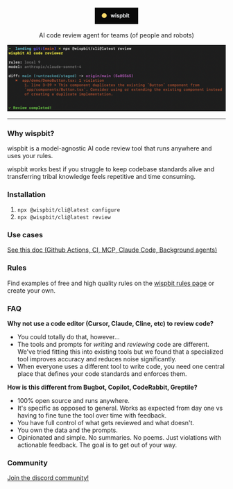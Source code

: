 <p align="center">
    <a href="https://wispbit.com">
        <picture>
            <img src="assets/banner.png" alt="wispbit logo" width="100">
        </picture>
    </a>
</p>

<p align="center">AI code review agent for teams (of people and robots)</p>

<p align="center">
    <a href="https://wispbit.com">
        <picture>
            <img src="assets/screenshot.png" alt="wispbit logo">
        </picture>
    </a>
</p>

---

### Why wispbit?
wispbit is a model-agnostic AI code review tool that runs anywhere and uses your rules.

wispbit works best if you struggle to keep codebase standards alive and transferring tribal knowledge feels repetitive and time consuming.

### Installation
1. `npx @wispbit/cli@latest configure`
2. `npx @wispbit/cli@latest review`

### Use cases
[See this doc (Github Actions, CI, MCP, Claude Code, Background agents)](./USE_CASES.md)

### Rules
Find examples of free and high quality rules on the [wispbit rules page](https://wispbit.com/rules) or create your own.

### FAQ
**Why not use a code editor (Cursor, Claude, Cline, etc) to review code?**
- You could totally do that, however...
- The tools and prompts for _writing_ and _reviewing_ code are different. We've tried fitting this into existing tools but we found that a specialized tool improves accuracy and reduces noise significantly.
- When everyone uses a different tool to write code, you need one central place that defines your code standards and enforces them.

**How is this different from Bugbot, Copilot, CodeRabbit, Greptile?**
- 100% open source and runs anywhere.
- It's specific as opposed to general. Works as expected from day one vs having to fine tune the tool over time with feedback.
- You have full control of what gets reviewed and what doesn't.
- You own the data and the prompts.
- Opinionated and simple. No summaries. No poems. Just violations with actionable feedback. The goal is to get out of your way.

### Community
[Join the discord community!](https://wispbit.com/discord)
